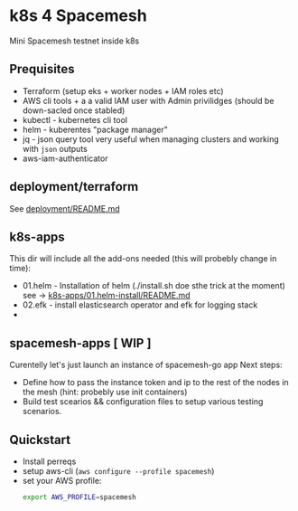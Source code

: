 # k8s 4 Spacemesh

Mini Spacemesh testnet inside k8s

## Prequisites

- Terraform (setup eks + worker nodes + IAM roles etc)
- AWS cli tools + a a valid IAM user with Admin privilidges (should be down-sacled once stabled)
- kubectl - kubernetes cli tool
- helm - kuberentes "package manager"
- jq - json query tool very useful when managing clusters and working with `json` outputs
- aws-iam-authenticator

## deployment/terraform

See [deployment/README.md](deployment/README.md)

## k8s-apps

This dir will include all the add-ons needed (this will probebly change in time):

- 01.helm - Installation of helm (./install.sh doe sthe trick at the moment) 
  see -> [k8s-apps/01.helm-install/README.md](k8s-apps/01.helm-install/README.md)
- 02.efk - install elasticsearch operator and efk for logging stack
-
## spacemesh-apps [ WIP ]

Curentelly let's just launch an instance of spacemesh-go app
Next steps:

- Define how to pass the instance token and ip to the rest of the nodes in the mesh (hint: probebly use init containers)
- Build test scearios && configuration files to setup various testing scenarios.

## Quickstart

- Install perreqs
- setup aws-cli (`aws configure --profile spacemesh`)
- set your AWS profile:
    ```sh
    export AWS_PROFILE=spacemesh
    ```
